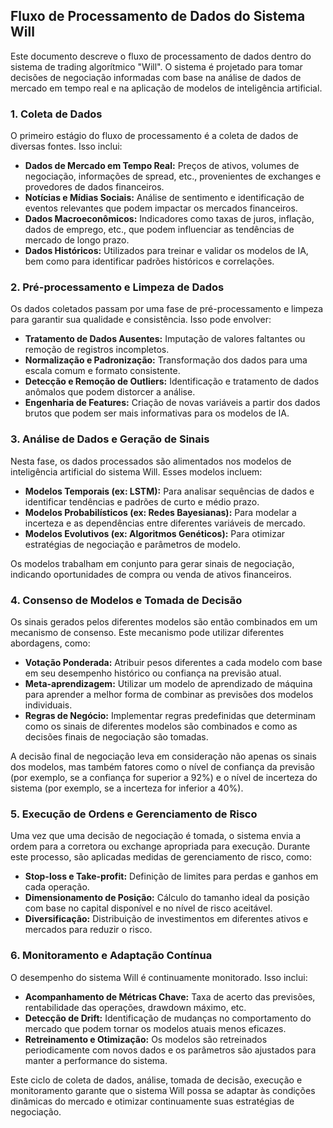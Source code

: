 ## Fluxo de Processamento de Dados do Sistema Will

Este documento descreve o fluxo de processamento de dados dentro do sistema de trading algorítmico "Will". O sistema é projetado para tomar decisões de negociação informadas com base na análise de dados de mercado em tempo real e na aplicação de modelos de inteligência artificial.

### 1. Coleta de Dados

O primeiro estágio do fluxo de processamento é a coleta de dados de diversas fontes. Isso inclui:

*   **Dados de Mercado em Tempo Real:** Preços de ativos, volumes de negociação, informações de spread, etc., provenientes de exchanges e provedores de dados financeiros.
*   **Notícias e Mídias Sociais:** Análise de sentimento e identificação de eventos relevantes que podem impactar os mercados financeiros.
*   **Dados Macroeconômicos:** Indicadores como taxas de juros, inflação, dados de emprego, etc., que podem influenciar as tendências de mercado de longo prazo.
*   **Dados Históricos:** Utilizados para treinar e validar os modelos de IA, bem como para identificar padrões históricos e correlações.

### 2. Pré-processamento e Limpeza de Dados

Os dados coletados passam por uma fase de pré-processamento e limpeza para garantir sua qualidade e consistência. Isso pode envolver:

*   **Tratamento de Dados Ausentes:** Imputação de valores faltantes ou remoção de registros incompletos.
*   **Normalização e Padronização:** Transformação dos dados para uma escala comum e formato consistente.
*   **Detecção e Remoção de Outliers:** Identificação e tratamento de dados anômalos que podem distorcer a análise.
*   **Engenharia de Features:** Criação de novas variáveis a partir dos dados brutos que podem ser mais informativas para os modelos de IA.

### 3. Análise de Dados e Geração de Sinais

Nesta fase, os dados processados são alimentados nos modelos de inteligência artificial do sistema Will. Esses modelos incluem:

*   **Modelos Temporais (ex: LSTM):** Para analisar sequências de dados e identificar tendências e padrões de curto e médio prazo.
*   **Modelos Probabilísticos (ex: Redes Bayesianas):** Para modelar a incerteza e as dependências entre diferentes variáveis de mercado.
*   **Modelos Evolutivos (ex: Algoritmos Genéticos):** Para otimizar estratégias de negociação e parâmetros de modelo.

Os modelos trabalham em conjunto para gerar sinais de negociação, indicando oportunidades de compra ou venda de ativos financeiros.

### 4. Consenso de Modelos e Tomada de Decisão

Os sinais gerados pelos diferentes modelos são então combinados em um mecanismo de consenso. Este mecanismo pode utilizar diferentes abordagens, como:

*   **Votação Ponderada:** Atribuir pesos diferentes a cada modelo com base em seu desempenho histórico ou confiança na previsão atual.
*   **Meta-aprendizagem:** Utilizar um modelo de aprendizado de máquina para aprender a melhor forma de combinar as previsões dos modelos individuais.
*   **Regras de Negócio:** Implementar regras predefinidas que determinam como os sinais de diferentes modelos são combinados e como as decisões finais de negociação são tomadas.

A decisão final de negociação leva em consideração não apenas os sinais dos modelos, mas também fatores como o nível de confiança da previsão (por exemplo, se a confiança for superior a 92%) e o nível de incerteza do sistema (por exemplo, se a incerteza for inferior a 40%).

### 5. Execução de Ordens e Gerenciamento de Risco

Uma vez que uma decisão de negociação é tomada, o sistema envia a ordem para a corretora ou exchange apropriada para execução. Durante este processo, são aplicadas medidas de gerenciamento de risco, como:

*   **Stop-loss e Take-profit:** Definição de limites para perdas e ganhos em cada operação.
*   **Dimensionamento de Posição:** Cálculo do tamanho ideal da posição com base no capital disponível e no nível de risco aceitável.
*   **Diversificação:** Distribuição de investimentos em diferentes ativos e mercados para reduzir o risco.

### 6. Monitoramento e Adaptação Contínua

O desempenho do sistema Will é continuamente monitorado. Isso inclui:

*   **Acompanhamento de Métricas Chave:** Taxa de acerto das previsões, rentabilidade das operações, drawdown máximo, etc.
*   **Detecção de Drift:** Identificação de mudanças no comportamento do mercado que podem tornar os modelos atuais menos eficazes.
*   **Retreinamento e Otimização:** Os modelos são retreinados periodicamente com novos dados e os parâmetros são ajustados para manter a performance do sistema.

Este ciclo de coleta de dados, análise, tomada de decisão, execução e monitoramento garante que o sistema Will possa se adaptar às condições dinâmicas do mercado e otimizar continuamente suas estratégias de negociação.
